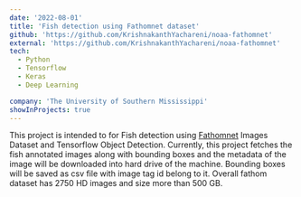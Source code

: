 ```yaml
---
date: '2022-08-01'
title: 'Fish detection using Fathomnet dataset'
github: 'https://github.com/KrishnakanthYachareni/noaa-fathomnet'
external: 'https://github.com/KrishnakanthYachareni/noaa-fathomnet'
tech:
  - Python
  - Tensorflow
  - Keras
  - Deep Learning

company: 'The University of Southern Mississippi'
showInProjects: true
---
```


This project is intended to for Fish detection using [Fathomnet](https://fathomnet.org/fathomnet/#/) Images Dataset and Tensorflow Object Detection.
Currently, this project fetches the fish annotated images along with bounding boxes and the metadata of the image will be downloaded into hard drive of the machine.
Bounding boxes will be saved as csv file with image tag id belong to it. Overall fathom dataset has 2750 HD images and size more than 500 GB.
